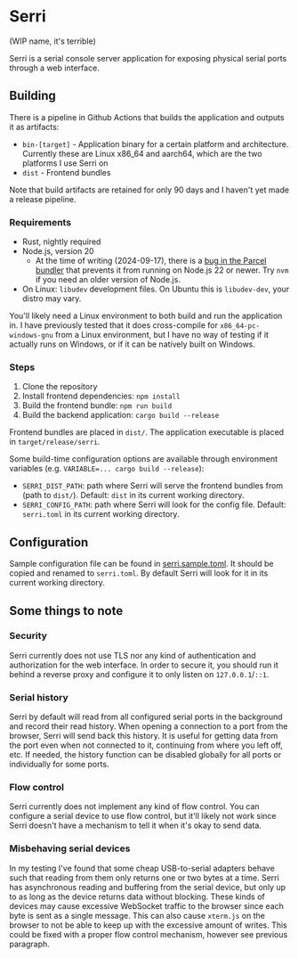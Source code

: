 # Serri

(WIP name, it's terrible)

Serri is a serial console server application for exposing physical serial ports through a web
interface.

## Building

There is a pipeline in Github Actions that builds the application and outputs it as artifacts:

- `bin-[target]` - Application binary for a certain platform and architecture. Currently these are
  Linux x86_64 and aarch64, which are the two platforms I use Serri on
- `dist` - Frontend bundles

Note that build artifacts are retained for only 90 days and I haven't yet made a release pipeline.

### Requirements

- Rust, nightly required
- Node.js, version 20
    - At the time of writing (2024-09-17), there is
      a [bug in the Parcel bundler](https://github.com/parcel-bundler/parcel/issues/9926) that
      prevents it from running on Node.js 22 or newer. Try `nvm` if you need an older version of
      Node.js.
- On Linux: `libudev` development files. On Ubuntu this is `libudev-dev`, your distro may vary.

You'll likely need a Linux environment to both build and run the application in. I have previously
tested that it does cross-compile for `x86_64-pc-windows-gnu` from a Linux environment, but I have
no way of testing if it actually runs on Windows, or if it can be natively built on Windows.

### Steps

1. Clone the repository
2. Install frontend dependencies: `npm install`
3. Build the frontend bundle: `npm run build`
4. Build the backend application: `cargo build --release`

Frontend bundles are placed in `dist/`. The application executable is placed in
`target/release/serri`.

Some build-time configuration options are available through environment variables (e.g.
`VARIABLE=... cargo build --release`):

- `SERRI_DIST_PATH`: path where Serri will serve the frontend bundles from (path to `dist/`).
  Default: `dist` in its current working directory.
- `SERRI_CONFIG_PATH`: path where Serri will look for the config file. Default: `serri.toml` in its
  current working directory.

## Configuration

Sample configuration file can be found in [serri.sample.toml](serri.sample.toml). It should be
copied and renamed to `serri.toml`. By default Serri will look for it in its current working
directory.

## Some things to note

### Security

Serri currently does not use TLS nor any kind of authentication and authorization for the web
interface. In order to secure it, you should run it behind a reverse proxy and configure it to only
listen on `127.0.0.1`/`::1`.

### Serial history

Serri by default will read from all configured serial ports in the background and record their read
history. When opening a connection to a port from the browser, Serri will send back this history. It
is useful for getting data from the port even when not connected to it, continuing from where you
left off, etc. If needed, the history function can be disabled globally for all ports or
individually for some ports.

### Flow control

Serri currently does not implement any kind of flow control. You can configure a serial device to
use flow control, but it'll likely not work since Serri doesn't have a mechanism to tell it when
it's okay to send data.

### Misbehaving serial devices

In my testing I've found that some cheap USB-to-serial adapters behave such that reading from them
only returns one or two bytes at a time. Serri has asynchronous reading and buffering from the
serial device, but only up to as long as the device returns data without blocking. These kinds of
devices may cause excessive WebSocket traffic to the browser since each byte is sent as a single
message. This can also cause `xterm.js` on the browser to not be able to keep up with the excessive
amount of writes. This could be fixed with a proper flow control mechanism, however see previous
paragraph.
